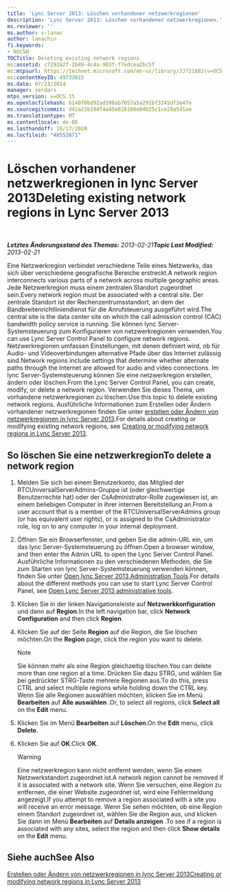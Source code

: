 ```yaml
---
title: 'Lync Server 2013: Löschen vorhandener netzwerkregionen'
description: 'Lync Server 2013: Löschen vorhandener netzwerkregionen.'
ms.reviewer: ''
ms.author: v-lanac
author: lanachin
f1.keywords:
- NOCSH
TOCTitle: Deleting existing network regions
ms:assetid: c7293a2f-2b49-4c4a-903f-f7edcea2bc5f
ms:mtpsurl: https://technet.microsoft.com/en-us/library/JJ721882(v=OCS.15)
ms:contentKeyID: 49733815
ms.date: 07/23/2014
manager: serdars
mtps_version: v=OCS.15
ms.openlocfilehash: b148f0bd92ad398ab7057a5a291bf3245df3e47e
ms.sourcegitcommit: d42a21b194f4a45e828188e04b25c1ce28a5d1ae
ms.translationtype: MT
ms.contentlocale: de-DE
ms.lasthandoff: 10/17/2020
ms.locfileid: "48552671"
---
```

# <a name="deleting-existing-network-regions-in-lync-server-2013"></a><span data-ttu-id="d4e7b-103">Löschen vorhandener netzwerkregionen in lync Server 2013</span><span class="sxs-lookup"><span data-stu-id="d4e7b-103">Deleting existing network regions in Lync Server 2013</span></span>

<div data-xmlns="http://www.w3.org/1999/xhtml">

<div class="topic" data-xmlns="http://www.w3.org/1999/xhtml" data-msxsl="urn:schemas-microsoft-com:xslt" data-cs="https://msdn.microsoft.com/">

<div data-asp="https://msdn2.microsoft.com/asp">



</div>

<div id="mainSection">

<div id="mainBody">

<span> </span>

<span data-ttu-id="d4e7b-104">_**Letztes Änderungsstand des Themas:** 2013-02-21_</span><span class="sxs-lookup"><span data-stu-id="d4e7b-104">_**Topic Last Modified:** 2013-02-21_</span></span>

<span data-ttu-id="d4e7b-105">Eine Netzwerkregion verbindet verschiedene Teile eines Netzwerks, das sich über verschiedene geografische Bereiche erstreckt.</span><span class="sxs-lookup"><span data-stu-id="d4e7b-105">A network region interconnects various parts of a network across multiple geographic areas.</span></span> <span data-ttu-id="d4e7b-106">Jede Netzwerkregion muss einem zentralen Standort zugeordnet sein.</span><span class="sxs-lookup"><span data-stu-id="d4e7b-106">Every network region must be associated with a central site.</span></span> <span data-ttu-id="d4e7b-107">Der zentrale Standort ist der Rechenzentrumsstandort, an dem der Bandbreitenrichtliniendienst für die Anrufsteuerung ausgeführt wird.</span><span class="sxs-lookup"><span data-stu-id="d4e7b-107">The central site is the data center site on which the call admission control (CAC) bandwidth policy service is running.</span></span> <span data-ttu-id="d4e7b-108">Sie können lync Server-Systemsteuerung zum Konfigurieren von netzwerkregionen verwenden.</span><span class="sxs-lookup"><span data-stu-id="d4e7b-108">You can use Lync Server Control Panel to configure network regions.</span></span> <span data-ttu-id="d4e7b-109">Netzwerkregionen umfassen Einstellungen, mit denen definiert wird, ob für Audio- und Videoverbindungen alternative Pfade über das Internet zulässig sind.</span><span class="sxs-lookup"><span data-stu-id="d4e7b-109">Network regions include settings that determine whether alternate paths through the Internet are allowed for audio and video connections.</span></span> <span data-ttu-id="d4e7b-110">Im lync Server-Systemsteuerung können Sie eine netzwerkregion erstellen, ändern oder löschen.</span><span class="sxs-lookup"><span data-stu-id="d4e7b-110">From the Lync Server Control Panel, you can create, modify, or delete a network region.</span></span> <span data-ttu-id="d4e7b-111">Verwenden Sie dieses Thema, um vorhandene netzwerkregionen zu löschen.</span><span class="sxs-lookup"><span data-stu-id="d4e7b-111">Use this topic to delete existing network regions.</span></span> <span data-ttu-id="d4e7b-112">Ausführliche Informationen zum Erstellen oder Ändern vorhandener netzwerkregionen finden Sie unter [erstellen oder Ändern von netzwerkregionen in lync Server 2013](lync-server-2013-creating-or-modifying-network-regions.md).</span><span class="sxs-lookup"><span data-stu-id="d4e7b-112">For details about creating or modifying existing network regions, see [Creating or modifying network regions in Lync Server 2013](lync-server-2013-creating-or-modifying-network-regions.md).</span></span>

<div>

## <a name="to-delete-a-network-region"></a><span data-ttu-id="d4e7b-113">So löschen Sie eine netzwerkregion</span><span class="sxs-lookup"><span data-stu-id="d4e7b-113">To delete a network region</span></span>

1.  <span data-ttu-id="d4e7b-114">Melden Sie sich bei einem Benutzerkonto, das Mitglied der RTCUniversalServerAdmins-Gruppe ist (oder gleichwertige Benutzerrechte hat) oder der CsAdministrator-Rolle zugewiesen ist, an einem beliebigen Computer in ihrer internen Bereitstellung an.</span><span class="sxs-lookup"><span data-stu-id="d4e7b-114">From a user account that is a member of the RTCUniversalServerAdmins group (or has equivalent user rights), or is assigned to the CsAdministrator role, log on to any computer in your internal deployment.</span></span>

2.  <span data-ttu-id="d4e7b-115">Öffnen Sie ein Browserfenster, und geben Sie die admin-URL ein, um das lync Server-Systemsteuerung zu öffnen.</span><span class="sxs-lookup"><span data-stu-id="d4e7b-115">Open a browser window, and then enter the Admin URL to open the Lync Server Control Panel.</span></span> <span data-ttu-id="d4e7b-116">Ausführliche Informationen zu den verschiedenen Methoden, die Sie zum Starten von lync Server-Systemsteuerung verwenden können, finden Sie unter [Open lync Server 2013 Administration Tools](lync-server-2013-open-lync-server-administrative-tools.md).</span><span class="sxs-lookup"><span data-stu-id="d4e7b-116">For details about the different methods you can use to start Lync Server Control Panel, see [Open Lync Server 2013 administrative tools](lync-server-2013-open-lync-server-administrative-tools.md).</span></span>

3.  <span data-ttu-id="d4e7b-117">Klicken Sie in der linken Navigationsleiste auf **Netzwerkkonfiguration** und dann auf **Region**.</span><span class="sxs-lookup"><span data-stu-id="d4e7b-117">In the left navigation bar, click **Network Configuration** and then click **Region**.</span></span>

4.  <span data-ttu-id="d4e7b-118">Klicken Sie auf der Seite **Region** auf die Region, die Sie löschen möchten.</span><span class="sxs-lookup"><span data-stu-id="d4e7b-118">On the **Region** page, click the region you want to delete.</span></span>
    
    <div>
    

    > [!NOTE]  
    > <span data-ttu-id="d4e7b-119">Sie können mehr als eine Region gleichzeitig löschen.</span><span class="sxs-lookup"><span data-stu-id="d4e7b-119">You can delete more than one region at a time.</span></span> <span data-ttu-id="d4e7b-120">Drücken Sie dazu STRG, und wählen Sie bei gedrückter STRG-Taste mehrere Regionen aus.</span><span class="sxs-lookup"><span data-stu-id="d4e7b-120">To do this, press CTRL and select multiple regions while holding down the CTRL key.</span></span> <span data-ttu-id="d4e7b-121">Wenn Sie alle Regionen auswählen möchten, klicken Sie im Menü <STRONG>Bearbeiten</STRONG> auf <STRONG>Alle auswählen</STRONG> .</span><span class="sxs-lookup"><span data-stu-id="d4e7b-121">Or, to select all regions, click <STRONG>Select all</STRONG> on the <STRONG>Edit</STRONG> menu.</span></span>

    
    </div>

5.  <span data-ttu-id="d4e7b-122">Klicken Sie im Menü **Bearbeiten** auf **Löschen**.</span><span class="sxs-lookup"><span data-stu-id="d4e7b-122">On the **Edit** menu, click **Delete**.</span></span>

6.  <span data-ttu-id="d4e7b-123">Klicken Sie auf **OK**.</span><span class="sxs-lookup"><span data-stu-id="d4e7b-123">Click **OK**.</span></span>
    
    <div>
    

    > [!WARNING]  
    > <span data-ttu-id="d4e7b-124">Eine netzwerkregion kann nicht entfernt werden, wenn Sie einem Netzwerkstandort zugeordnet ist.</span><span class="sxs-lookup"><span data-stu-id="d4e7b-124">A network region cannot be removed if it is associated with a network site.</span></span> <span data-ttu-id="d4e7b-125">Wenn Sie versuchen, eine Region zu entfernen, die einer Website zugeordnet ist, wird eine Fehlermeldung angezeigt.</span><span class="sxs-lookup"><span data-stu-id="d4e7b-125">If you attempt to remove a region associated with a site you will receive an error message.</span></span> <span data-ttu-id="d4e7b-126">Wenn Sie sehen möchten, ob eine Region einem Standort zugeordnet ist, wählen Sie die Region aus, und klicken Sie dann im Menü <STRONG>Bearbeiten</STRONG> auf <STRONG>Details anzeigen</STRONG> .</span><span class="sxs-lookup"><span data-stu-id="d4e7b-126">To see if a region is associated with any sites, select the region and then click <STRONG>Show details</STRONG> on the <STRONG>Edit</STRONG> menu.</span></span>

    
    </div>

</div>

<div>

## <a name="see-also"></a><span data-ttu-id="d4e7b-127">Siehe auch</span><span class="sxs-lookup"><span data-stu-id="d4e7b-127">See Also</span></span>


[<span data-ttu-id="d4e7b-128">Erstellen oder Ändern von netzwerkregionen in lync Server 2013</span><span class="sxs-lookup"><span data-stu-id="d4e7b-128">Creating or modifying network regions in Lync Server 2013</span></span>](lync-server-2013-creating-or-modifying-network-regions.md)  
  

</div>

</div>

<span> </span>

</div>

</div>

</div>

